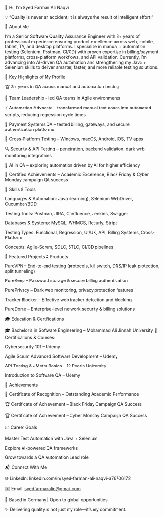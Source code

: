 👋 Hi, I’m Syed Farman Ali Naqvi

💡 “Quality is never an accident; it is always the result of intelligent effort.”

🚀 About Me

I’m a Senior Software Quality Assurance Engineer with 3+ years of professional experience ensuring product excellence across web, mobile, tablet, TV, and desktop platforms.
I specialize in manual + automation testing (Selenium, Postman, CI/CD) with proven expertise in billing/payment platforms, cross-platform workflows, and API validation.
Currently, I’m advancing into AI-driven QA automation and strengthening my Java + Selenium skills to deliver smarter, faster, and more reliable testing solutions.

🌟 Key Highlights of My Profile

🏆 3+ years in QA across manual and automation testing

🤝 Team Leadership – led QA teams in Agile environments

⚡ Automation Advocate – transformed manual test cases into automated scripts, reducing regression cycle times

🔐 Payment Systems QA – tested billing, gateways, and secure authentication platforms

📱 Cross-Platform Testing – Windows, macOS, Android, iOS, TV apps

🔍 Security & API Testing – penetration, backend validation, dark web monitoring integrations

🧠 AI in QA – exploring automation driven by AI for higher efficiency

🎯 Certified Achievements – Academic Excellence, Black Friday & Cyber Monday campaign QA success

🔧 Skills & Tools

Languages & Automation: Java (learning), Selenium WebDriver, Cucumber/BDD

Testing Tools: Postman, JIRA, Confluence, Jenkins, Swagger

Databases & Systems: MySQL, WHMCS, Recurly, Stripe

Testing Types: Functional, Regression, UI/UX, API, Billing Systems, Cross-Platform

Concepts: Agile-Scrum, SDLC, STLC, CI/CD pipelines

📂 Featured Projects & Products

PureVPN – End-to-end testing (protocols, kill switch, DNS/IP leak protection, split tunneling)

PureKeep – Password storage & secure billing authentication

PurePrivacy – Dark web monitoring, privacy protection features

Tracker Blocker – Effective web tracker detection and blocking

PureDome – Enterprise-level network security & billing solutions

🎓 Education & Certifications

🎓 Bachelor’s in Software Engineering – Mohammad Ali Jinnah University
📜 Certifications & Courses:

Cybersecurity 101 – Udemy

Agile Scrum Advanced Software Development – Udemy

API Testing & JMeter Basics – 10 Pearls University

Introduction to Software QA – Udemy

🏅 Achievements

🥇 Certificate of Recognition – Outstanding Academic Performance

🏆 Certificate of Achievement – Black Friday Campaign QA Success

🏆 Certificate of Achievement – Cyber Monday Campaign QA Success

📈 Career Goals

Master Test Automation with Java + Selenium

Explore AI-powered QA frameworks

Grow towards a QA Automation Lead role

📬 Connect With Me

🌐 LinkedIn: linkedin.com/in/syed-farman-ali-naqvi-a76706172

✉️ Email: syedfarmanalin@gmail.com

📍 Based in Germany | Open to global opportunities

✨ Delivering quality is not just my role—it’s my commitment.

